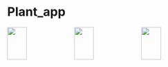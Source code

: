 # Plant_app

 <img width=30% height=14% src="https://github.com/jbjason/plant_app/assets/62088928/c31af298-ac5f-4830-b4c6-e90cb9568c38">   <img width=30% height=14% src="https://github.com/jbjason/plant_app/assets/62088928/526c07ea-f8c5-4f40-a1d9-5fb5b17710a3">    <img width=30% height=14% src="https://github.com/jbjason/plant_app/assets/62088928/f17844eb-9446-455d-bf2e-98c84b7760fc">
